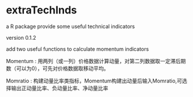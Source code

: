 # extraTechInds
a R package provide some useful technical indicators

version 0.1.2

add two useful functions to calculate momentum indicators

Momentum : 用两列（或一列）价格数据计算动量，对第二列数据取一定滞后期数（可以为0），可先对价格数据取移动平均。

Momratio : 构建动量比率类指标，Momentum构建出动量后输入Momratio,可选择输出正动量比率、负动量比率、净动量比率